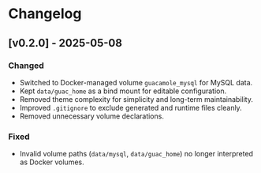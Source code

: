 # Changelog

## [v0.2.0] - 2025-05-08

### Changed
- Switched to Docker-managed volume `guacamole_mysql` for MySQL data.
- Kept `data/guac_home` as a bind mount for editable configuration.
- Removed theme complexity for simplicity and long-term maintainability.
- Improved `.gitignore` to exclude generated and runtime files cleanly.
- Removed unnecessary volume declarations.

### Fixed
- Invalid volume paths (`data/mysql`, `data/guac_home`) no longer interpreted as Docker volumes.